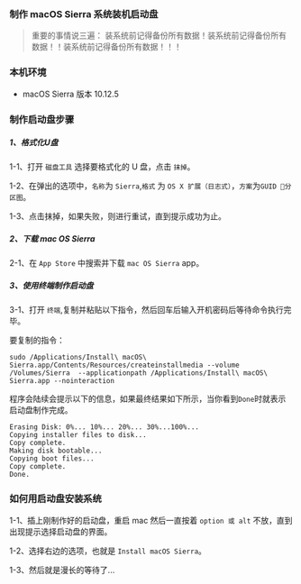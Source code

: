### 制作 macOS Sierra 系统装机启动盘

> 重要的事情说三遍： 装系统前记得备份所有数据！装系统前记得备份所有数据！！装系统前记得备份所有数据！！！

### 本机环境

* macOS Sierra 版本 10.12.5

### 制作启动盘步骤

##### 1、格式化U盘

1-1、打开 `磁盘工具` 选择要格式化的 U 盘，点击 `抹掉`。

1-2、在弹出的选项中，`名称`为 `Sierra`,`格式` 为 `OS X 扩展（日志式）`，`方案`为`GUID 分区图`。

1-3、点击抹掉，如果失败，则进行重试，直到提示成功为止。

##### 2、下载 mac OS Sierra

2-1、在 `App Store` 中搜索并下载 `mac OS Sierra` app。

##### 3、使用终端制作启动盘

3-1、打开 `终端`,复制并粘贴以下指令，然后回车后输入开机密码后等待命令执行完毕。

要复制的指令：

```objc
sudo /Applications/Install\ macOS\ Sierra.app/Contents/Resources/createinstallmedia --volume /Volumes/Sierra  --applicationpath /Applications/Install\ macOS\ Sierra.app --nointeraction
```

程序会陆续会提示以下的信息，如果最终结果如下所示，当你看到`Done`时就表示启动盘制作完成。

```objc
Erasing Disk: 0%... 10%... 20%... 30%...100%...
Copying installer files to disk...
Copy complete.
Making disk bootable...
Copying boot files...
Copy complete.
Done.
```

### 如何用启动盘安装系统

1-1、插上刚制作好的启动盘，重启 mac 然后一直按着 `option 或 alt` 不放，直到出现提示选择启动盘的界面。

1-2、选择右边的选项，也就是 `Install macOS Sierra`。

1-3、然后就是漫长的等待了...


